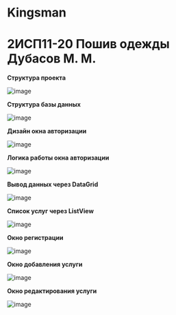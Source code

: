 # Kingsman

<h1>2ИСП11-20 Пошив одежды Дубасов М. М.</h1>
<b>Структура проекта</b>

![image](https://user-images.githubusercontent.com/80783715/224221657-691aee27-4e8b-4023-b123-d6e4f8fa553b.png)

<b>Структура базы данных</b>

![image](https://user-images.githubusercontent.com/80783715/224987098-c7ecb895-f342-4620-95cf-5715b0c372ec.png)

<b>Дизайн окна авторизации</b>

![image](https://user-images.githubusercontent.com/80783715/225836326-3688c056-4db1-454d-b4a9-0941ea7809ef.png)

<b>Логика работы окна авторизации</b>

![image](https://user-images.githubusercontent.com/80783715/226537782-1278aedc-57c2-4c67-aece-3045fc7c13a5.png)

<b>Вывод данных через DataGrid</b>

![image](https://user-images.githubusercontent.com/80783715/226537930-1a074926-9f90-4d6b-afd8-04a797d105e2.png)

<b>Список услуг через ListView</b>

![image](https://user-images.githubusercontent.com/80783715/227509279-667a3319-e241-4739-8899-15dbc15c0d3e.png)

<b>Окно регистрации</b>

![image](https://user-images.githubusercontent.com/80783715/227509504-f26c91a3-e67f-4dfb-980e-674546db3cc9.png)

<b>Окно добавления услуги</b>

![image](https://user-images.githubusercontent.com/80783715/229746689-1179b711-3229-4a5d-8779-49b56112abe6.png)

<b>Окно редактирования услуги</b>

![image](https://user-images.githubusercontent.com/80783715/230601432-1320ee5f-5aa3-4db9-a2fb-09298b9e1efc.png)

